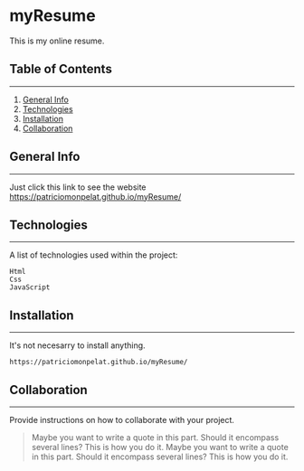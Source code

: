 # myResume
This is my online resume.
## Table of Contents
***
1. [General Info](#general-info)
2. [Technologies](#technologies)
3. [Installation](#installation)
4. [Collaboration](#collaboration)
## General Info
***
Just click this link to see the website https://patriciomonpelat.github.io/myResume/ 

## Technologies
***
A list of technologies used within the project:
```
Html
Css
JavaScript
```
## Installation
***
It's not necesarry to install anything.
```
https://patriciomonpelat.github.io/myResume/
```
## Collaboration
***
Provide instructions on how to collaborate with your project.
> Maybe you want to write a quote in this part. 
> Should it encompass several lines?
> This is how you do it.
> Maybe you want to write a quote in this part. 
> Should it encompass several lines?
> This is how you do it.
